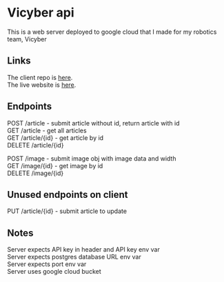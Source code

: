 # Vicyber api
This is a web server deployed to google cloud that I made for my robotics team, Vicyber

## Links
The client repo is [here](https://github.com/CezarBaluta/viCyber). \
The live website is [here](https://vicyber.ro).

## Endpoints

POST /article - submit article without id, return article with id \
GET /article - get all articles \
GET /article/{id} - get article by id \
DELETE /article/{id}

POST /image - submit image obj with image data and width \
GET /image/{id} - get image by id \
DELETE /image/{id}

## Unused endpoints on client

PUT /article/{id} - submit article to update

## Notes
Server expects API key in header and API key env var \
Server expects postgres database URL env var \
Server expects port env var \
Server uses google cloud bucket